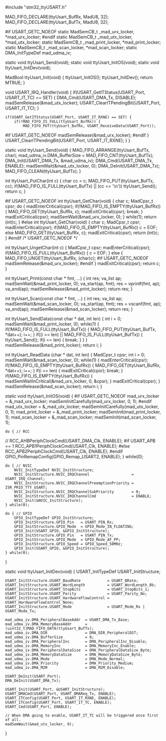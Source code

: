 #include "stm32_ttyUSART.h"

MAD_FIFO_DECLARE(ttyUsart_BufRx, MadU8, 32);
MAD_FIFO_DECLARE(ttyUsart_BufTx, MadU8, 32);

#if USART_GETC_NOEOF
static MadSemCB_t       _mad_urx_locker,   *mad_urx_locker;
#endif
static MadSemCB_t       _mad_utx_locker,   *mad_utx_locker;
static MadSemCB_t       _mad_print_locker, *mad_print_locker;
static MadSemCB_t       _mad_scan_locker,  *mad_scan_locker;
static DMA_InitTypeDef  mad_udma_iv;

static void ttyUsart_Send(void);
static void ttyUsart_InitOS(void);
static void ttyUsart_InitDev(void);

MadBool ttyUsart_Init(void)
{
    ttyUsart_InitOS();
    ttyUsart_InitDev();
    return MTRUE;
}

void USART_IRQ_Handler(void)
{
    if(USART_GetITStatus(USART_Port, USART_IT_TC) == SET) {
        DMA_Cmd(USART_DMA_Tx, DISABLE);
        madSemRelease(&mad_utx_locker);
        USART_ClearITPendingBit(USART_Port, USART_IT_TC);
    }
    
    if(USART_GetITStatus(USART_Port, USART_IT_RXNE) == SET) {
        if(!MAD_FIFO_IS_FULL(ttyUsart_BufRx)) {
            MAD_FIFO_PUT(ttyUsart_BufRx, USART_ReceiveData(USART_Port));
#if USART_GETC_NOEOF
            madSemRelease(&mad_urx_locker);
#endif
        }
        USART_ClearITPendingBit(USART_Port, USART_IT_RXNE);
    }
}

static void ttyUsart_Send(void)
{
    MAD_FIFO_ARRANGE(ttyUsart_BufTx, char);
    mad_udma_iv.DMA_BufferSize = MAD_FIFO_CNT(ttyUsart_BufTx);
    DMA_Init(USART_DMA_Tx, &mad_udma_iv);
    DMA_Cmd(USART_DMA_Tx, ENABLE);
    madSemWait(&mad_utx_locker, 0);
    DMA_DeInit(USART_DMA_Tx);
    MAD_FIFO_CLEAN(ttyUsart_BufTx);
}

int ttyUsart_PutChar(int c)
{
    char cc = c;
    MAD_FIFO_PUT(ttyUsart_BufTx, cc);
    if(MAD_FIFO_IS_FULL(ttyUsart_BufTx) || (cc == '\n'))
        ttyUsart_Send();
    return c;
}

#if USART_GETC_NOEOF
int ttyUsart_GetChar(void)
{
    char c;
    MadCpsr_t cpsr;
    do {
        madEnterCritical(cpsr);
        if(!MAD_FIFO_IS_EMPTY(ttyUsart_BufRx)) {
            MAD_FIFO_GET(ttyUsart_BufRx, c);
            madExitCritical(cpsr);
            break;
        }
        madExitCritical(cpsr);
        madSemWait(&mad_urx_locker, 0);
    } while(1);
    return (int)c;
}
#else
int ttyUsart_GetChar(void)
{
    char c;
    MadCpsr_t cpsr;
    madEnterCritical(cpsr);
    if(MAD_FIFO_IS_EMPTY(ttyUsart_BufRx))
        c = EOF;
    else
        MAD_FIFO_GET(ttyUsart_BufRx, c);
    madExitCritical(cpsr);
    return (int)c;
}
#endif /* USART_GETC_NOEOF */

int ttyUsart_UngetChar(int c)
{
    MadCpsr_t cpsr;
    madEnterCritical(cpsr);
    if(MAD_FIFO_IS_FULL(ttyUsart_BufRx)) {
        c = EOF;
    } else {
        MAD_FIFO_UNGET(ttyUsart_BufRx, (char)c);
#if USART_GETC_NOEOF
        madSemRelease(&mad_urx_locker);
#endif
    }
    madExitCritical(cpsr);
    return c;
}

int ttyUsart_Print(const char * fmt, ...)
{
    int res;
    va_list ap;
    madSemWait(&mad_print_locker, 0);
    va_start(ap, fmt);
    res = vprintf(fmt, ap);
    va_end(ap);
    madSemRelease(&mad_print_locker);
    return res;
}

int ttyUsart_Scan(const char * fmt, ...)
{
    int res;
    va_list ap;
    madSemWait(&mad_scan_locker, 0);
    va_start(ap, fmt);
    res = vscanf(fmt, ap);
    va_end(ap);
    madSemRelease(&mad_scan_locker);
    return res;
}

int ttyUsart_SendData(const char * dat, int len)
{
    int i = 0;
    madSemWait(&mad_print_locker, 0);
    while(1) {
        if(!MAD_FIFO_IS_FULL(ttyUsart_BufTx)) {
            MAD_FIFO_PUT(ttyUsart_BufTx, *dat++);
            i++;
        }
        if((i == len) || MAD_FIFO_IS_FULL(ttyUsart_BufTx)) {
            ttyUsart_Send();
            if(i == len) {
                break;
            }
        }
    }
    madSemRelease(&mad_print_locker);
    return i;
}

int ttyUsart_ReadData (char * dat, int len)
{
    MadCpsr_t cpsr;
    int i = 0;
    madSemWait(&mad_scan_locker, 0);
    while(1) {
        madEnterCritical(cpsr);
        if(!MAD_FIFO_IS_EMPTY(ttyUsart_BufRx)) {
            MAD_FIFO_GET(ttyUsart_BufRx, *dat++);
            i++;
        }
        if(i == len) {
            madExitCritical(cpsr);
            break;
        }
        if(MAD_FIFO_IS_EMPTY(ttyUsart_BufRx)) {
            madSemWaitInCritical(&mad_urx_locker, 0, &cpsr);
        }
        madExitCritical(cpsr);
    }
    madSemRelease(&mad_scan_locker);
    return i;
}

static void ttyUsart_InitOS(void)
{
#if USART_GETC_NOEOF
    mad_urx_locker = &_mad_urx_locker;
    madSemInitCarefully(mad_urx_locker, 0, 1);
#endif
    mad_utx_locker = &_mad_utx_locker;
    madSemInitCarefully(mad_utx_locker, 0, 1);
    mad_print_locker = &_mad_print_locker;
    madSemInit(mad_print_locker, 1);
    mad_scan_locker = &_mad_scan_locker;
    madSemInit(mad_scan_locker, 1);
    
    do { // RCC
//      RCC_AHBPeriphClockCmd(USART_DMA_Clk, ENABLE);
#if USART_APB == 1
        RCC_APB1PeriphClockCmd(USART_Clk, ENABLE);
#else
        RCC_APB2PeriphClockCmd(USART_Clk, ENABLE);
#endif
        GPIO_PinRemapConfig(GPIO_Remap_USART2, ENABLE);
    } while(0);
    
    do { // NVIC
        NVIC_InitTypeDef NVIC_InitStructure;
        NVIC_InitStructure.NVIC_IRQChannel                   = USART_IRQ_Channel;
        NVIC_InitStructure.NVIC_IRQChannelPreemptionPriority = ISR_PRIO_TTY_USART;
        NVIC_InitStructure.NVIC_IRQChannelSubPriority        = 0;
        NVIC_InitStructure.NVIC_IRQChannelCmd                = ENABLE;
        NVIC_Init(&NVIC_InitStructure);
    } while(0);
    
    do { // GPIO
        GPIO_InitTypeDef GPIO_InitStructure;
        GPIO_InitStructure.GPIO_Pin   = USART_PIN_Rx;
        GPIO_InitStructure.GPIO_Mode  = GPIO_Mode_IN_FLOATING;
        GPIO_Init(USART_GPIO, &GPIO_InitStructure);
        GPIO_InitStructure.GPIO_Pin   = USART_PIN_Tx;
        GPIO_InitStructure.GPIO_Mode  = GPIO_Mode_AF_PP;
        GPIO_InitStructure.GPIO_Speed = GPIO_Speed_50MHz;
        GPIO_Init(USART_GPIO, &GPIO_InitStructure);
    } while(0);
}

static void ttyUsart_InitDev(void)
{
    USART_InitTypeDef USART_InitStructure;
    
    USART_InitStructure.USART_BaudRate            = USART_BRate;
    USART_InitStructure.USART_WordLength          = USART_WordLength_8b;
    USART_InitStructure.USART_StopBits            = USART_StopBits_1;
    USART_InitStructure.USART_Parity              = USART_Parity_No;
    USART_InitStructure.USART_HardwareFlowControl = USART_HardwareFlowControl_None;
    USART_InitStructure.USART_Mode                = USART_Mode_Rx | USART_Mode_Tx;
    
    mad_udma_iv.DMA_PeripheralBaseAddr  = USART_DMA_Tx_Base;
    mad_udma_iv.DMA_MemoryBaseAddr      = (uint32_t)MAD_FIFO_DATA(ttyUsart_BufTx);
    mad_udma_iv.DMA_DIR                 = DMA_DIR_PeripheralDST;
    mad_udma_iv.DMA_BufferSize          = 0;
    mad_udma_iv.DMA_PeripheralInc       = DMA_PeripheralInc_Disable;
    mad_udma_iv.DMA_MemoryInc           = DMA_MemoryInc_Enable;
    mad_udma_iv.DMA_PeripheralDataSize  = DMA_PeripheralDataSize_Byte;
    mad_udma_iv.DMA_MemoryDataSize      = DMA_MemoryDataSize_Byte;
    mad_udma_iv.DMA_Mode                = DMA_Mode_Normal;
    mad_udma_iv.DMA_Priority            = DMA_Priority_Medium;
    mad_udma_iv.DMA_M2M                 = DMA_M2M_Disable;
    
    USART_DeInit(USART_Port);
    DMA_DeInit(USART_DMA_Tx);
    
    USART_Init(USART_Port, &USART_InitStructure);
    USART_DMACmd(USART_Port, USART_DMAReq_Tx, ENABLE);
    USART_ITConfig(USART_Port, USART_IT_RXNE, ENABLE);
    USART_ITConfig(USART_Port, USART_IT_TC, ENABLE);
    USART_Cmd(USART_Port, ENABLE);
    
    // When DMA going to enable, USART_IT_TC will be triggered once first of all.
    madSemWait(&mad_utx_locker, 0);
}
